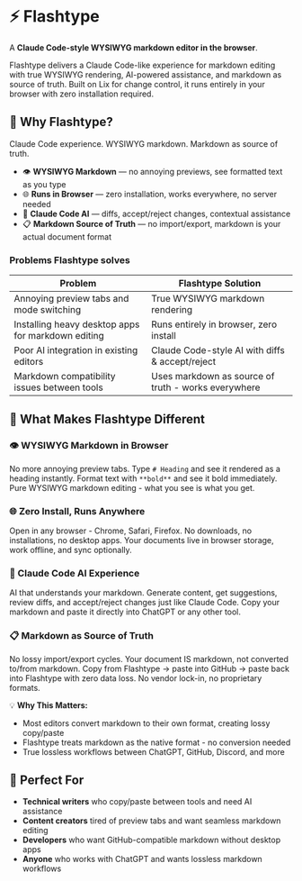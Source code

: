 # ⚡ Flashtype

A **Claude Code-style WYSIWYG markdown editor in the browser**.

Flashtype delivers a Claude Code-like experience for markdown editing with true WYSIWYG rendering, AI-powered assistance, and markdown as source of truth. Built on Lix for change control, it runs entirely in your browser with zero installation required.

## 🚀 Why Flashtype?

Claude Code experience. WYSIWYG markdown. Markdown as source of truth.

- 👁️ **WYSIWYG Markdown** — no annoying previews, see formatted text as you type
- 🌐 **Runs in Browser** — zero installation, works everywhere, no server needed
- 🤖 **Claude Code AI** — diffs, accept/reject changes, contextual assistance
- 📋 **Markdown Source of Truth** — no import/export, markdown is your actual document format

### Problems Flashtype solves

| Problem                                            | Flashtype Solution                                  |
| -------------------------------------------------- | --------------------------------------------------- |
| Annoying preview tabs and mode switching           | True WYSIWYG markdown rendering                     |
| Installing heavy desktop apps for markdown editing | Runs entirely in browser, zero install              |
| Poor AI integration in existing editors            | Claude Code-style AI with diffs & accept/reject     |
| Markdown compatibility issues between tools        | Uses markdown as source of truth - works everywhere |

## 🧠 What Makes Flashtype Different

### 👁️ WYSIWYG Markdown in Browser

No more annoying preview tabs. Type `# Heading` and see it rendered as a heading instantly. Format text with `**bold**` and see it bold immediately. Pure WYSIWYG markdown editing - what you see is what you get.

### 🌐 Zero Install, Runs Anywhere

Open in any browser - Chrome, Safari, Firefox. No downloads, no installations, no desktop apps. Your documents live in browser storage, work offline, and sync optionally.

### 🤖 Claude Code AI Experience

AI that understands your markdown. Generate content, get suggestions, review diffs, and accept/reject changes just like Claude Code. Copy your markdown and paste it directly into ChatGPT or any other tool.

### 📋 Markdown as Source of Truth

No lossy import/export cycles. Your document IS markdown, not converted to/from markdown. Copy from Flashtype → paste into GitHub → paste back into Flashtype with zero data loss. No vendor lock-in, no proprietary formats.

💡 **Why This Matters:**
- Most editors convert markdown to their own format, creating lossy copy/paste
- Flashtype treats markdown as the native format - no conversion needed
- True lossless workflows between ChatGPT, GitHub, Discord, and more

## 🎯 Perfect For

- **Technical writers** who copy/paste between tools and need AI assistance
- **Content creators** tired of preview tabs and want seamless markdown editing
- **Developers** who want GitHub-compatible markdown without desktop apps
- **Anyone** who works with ChatGPT and wants lossless markdown workflows
